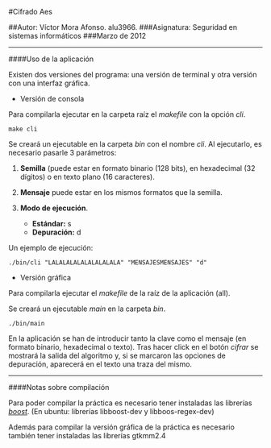 #Cifrado Aes

##Autor: Víctor Mora Afonso. alu3966.
###Asignatura: Seguridad en sistemas informáticos
###Marzo de 2012

********************************

####Uso de la aplicación

Existen dos versiones del programa: una versión de terminal y otra versión con una interfaz gráfica.

* Versión de consola

Para compilarla ejecutar en la carpeta raíz el *makefile* con la opción *cli*.

    make cli

Se creará un ejecutable en la carpeta *bin* con el nombre *cli*. Al ejecutarlo, es necesario pasarle 3 parámetros:

1. **Semilla** (puede estar en formato binario (128 bits), en hexadecimal (32 dígitos) o en texto plano (16 caracteres).
2. **Mensaje** puede estar en los mismos formatos que la semilla.
3. **Modo de ejecución**.

    * **Estándar:** s 
    * **Depuración:** d
    
Un ejemplo de ejecución:

    ./bin/cli "LALALALALALALALALALA" "MENSAJESMENSAJES" "d"

* Versión gráfica

Para compilarla ejecutar el *makefile* de la raíz de la aplicación (all).

Se creará un ejecutable *main* en la carpeta *bin*.

    ./bin/main

En la aplicación se han de introducir tanto la clave como el mensaje (en formato binario, hexadecimal o texto). Tras hacer click en el botón *cifrar* se mostrará la salida del algoritmo y, si se marcaron las opciones de depuración, aparecerá en el texto una traza del mismo.

********************************

####Notas sobre compilación

Para poder compilar la práctica es necesario tener instaladas las librerías *[boost](http://www.boost.org)*. (En ubuntu: librerías libboost-dev y libboos-regex-dev)

Además para compilar la versión gráfica de la práctica es necesario también tener instaladas las librerías gtkmm2.4
